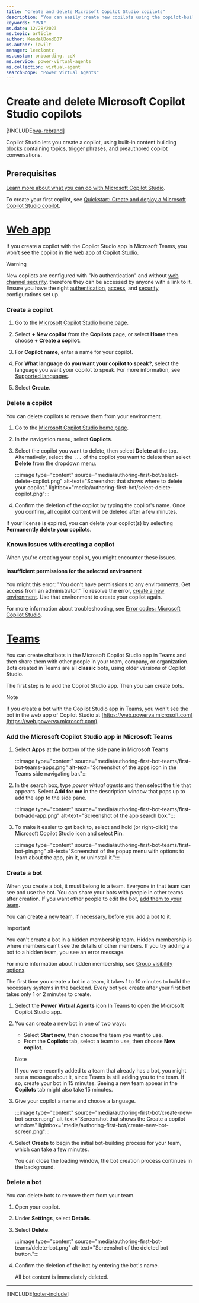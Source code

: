 ```yaml
---
title: "Create and delete Microsoft Copilot Studio copilots"
description: "You can easily create new copilots using the copilot-builder wizard in Microsoft Copilot Studio."
keywords: "PVA"
ms.date: 12/28/2023
ms.topic: article
author: KendalBond007
ms.author: iawilt
manager: leeclontz
ms.custom: onboarding, ceX
ms.service: power-virtual-agents
ms.collection: virtual-agent
searchScope: "Power Virtual Agents"
---
```


# Create and delete Microsoft Copilot Studio copilots

[!INCLUDE[pva-rebrand](includes/pva-rebrand.md)]

Copilot Studio lets you create a copilot, using built-in content building blocks containing topics, trigger phrases, and preauthored copilot conversations.

## Prerequisites

[Learn more about what you can do with Microsoft Copilot Studio](fundamentals-what-is-power-virtual-agents.md).

To create your first copilot, see [Quickstart: Create and deploy a Microsoft Copilot Studio copilot](fundamentals-get-started.md).

# [Web app](#tab/web)

If you create a copilot with the Copilot Studio app in Microsoft Teams, you won't see the copilot in the [web app of Copilot Studio](https://web.powerva.microsoft.com).

> [!WARNING]
> New copilots are configured with "No authentication" and without [web channel security](configure-web-security.md), therefore they can be accessed by anyone with a link to it. Ensure you have the right [authentication](configuration-end-user-authentication.md), [access](configuration-end-user-authentication.md), and [security](configure-web-security.md) configurations set up.

### Create a copilot

1. Go to the [Microsoft Copilot Studio home page](https://web.powerva.microsoft.com/).

1. Select **+ New copilot** from the **Copilots** page, or select **Home** then choose **+ Create a copilot**.

1. For **Copilot name**, enter a name for your copilot.

1. For **What language do you want your copilot to speak?**, select the language you want your copilot to speak. For more information, see [Supported languages](authoring-language-support.md).

1. Select **Create**.

### Delete a copilot

You can delete copilots to remove them from your environment.

1. Go to the [Microsoft Copilot Studio home page](https://web.powerva.microsoft.com/).

1. In the navigation menu, select **Copilots**.
1. Select the copilot you want to delete, then select **Delete** at the top. Alternatively, select the `...` of the copilot you want to delete then select **Delete** from the dropdown menu.

    :::image type="content" source="media/authoring-first-bot/select-delete-copilot.png" alt-text="Screenshot that shows where to delete your copilot." lightbox="media/authoring-first-bot/select-delete-copilot.png":::

1. Confirm the deletion of the copilot by typing the copilot's name. Once you confirm, all copilot content will be deleted after a few minutes.

If your license is expired, you can delete your copilot(s) by selecting **Permanently delete your copilots**.

### Known issues with creating a copilot

When you're creating your copilot, you might encounter these issues.

#### Insufficient permissions for the selected environment

You might this error: "You don't have permissions to any environments, Get access from an administrator." To resolve the error, [create a new environment](environments-first-run-experience.md). Use that environment to create your copilot again.

For more information about troubleshooting, see [Error codes: Microsoft Copilot Studio](error-codes.md).

# [Teams](#tab/teams)

You can create chatbots in the Microsoft Copilot Studio app in Teams and then share them with other people in your team, company, or organization. Bots created in Teams are all **classic** bots, using older versions of Copilot Studio.

The first step is to add the Copilot Studio app. Then you can create bots.

> [!NOTE]
> If you create a bot with the Copilot Studio app in Teams, you won't see the bot in the web app of Copilot Studio at [https://web.powerva.microsoft.com](https://web.powerva.microsoft.com).

### Add the Microsoft Copilot Studio app in Microsoft Teams

1. Select **Apps** at the bottom of the side pane in Microsoft Teams

    :::image type="content" source="media/authoring-first-bot-teams/first-bot-teams-apps.png" alt-text="Screenshot of the apps icon in the Teams side navigating bar.":::

1. In the search box, type _power virtual agents_ and then select the tile that appears. Select **Add for me** in the description window that pops up to add the app to the side pane.

    :::image type="content" source="media/authoring-first-bot-teams/first-bot-add-app.png" alt-text="Screenshot of the app search box.":::

1. To make it easier to get back to, select and hold (or right-click) the Microsoft Copilot Studio icon and select **Pin**.

    :::image type="content" source="media/authoring-first-bot-teams/first-bot-pin.png" alt-text="Screenshot of the popup menu with options to learn about the app, pin it, or uninstall it.":::

### Create a bot

When you create a bot, it must belong to a team. Everyone in that team can see and use the bot. You can share your bots with people in other teams after creation. If you want other people to edit the bot, [add them to your team](admin-share-bots.md).

You can [create a new team](/MicrosoftTeams/get-started-with-teams-create-your-first-teams-and-channels#create-a-team), if necessary, before you add a bot to it.

> [!IMPORTANT]
> You can't create a bot in a hidden membership team. Hidden membership is where members can't see the details of other members. If you try adding a bot to a hidden team, you see an error message.
>
> For more information about hidden membership, see [Group visibility options](https://learn.microsoft.com/graph/api/resources/group#group-visibility-options).

The first time you create a bot in a team, it takes 1 to 10 minutes to build the necessary systems in the backend. Every bot you create after your first bot takes only 1 or 2 minutes to create.

1. Select the **Power Virtual Agents** icon In Teams to open the Microsoft Copilot Studio app.

1. You can create a new bot in one of two ways:
   - Select **Start now**, then choose the team you want to use.
   - From the **Copilots** tab, select a team to use, then choose **New copilot**.

   > [!NOTE]
   > If you were recently added to a team that already has a bot, you might see a message about it, since Teams is still adding you to the team. If so, create your bot in 15 minutes. Seeing a new team appear in the **Copilots** tab might also take 15 minutes.

1. Give your copilot a name and choose a language.

   :::image type="content" source="media/authoring-first-bot/create-new-bot-screen.png" alt-text="Screenshot that shows the Create a copilot window." lightbox="media/authoring-first-bot/create-new-bot-screen.png":::

1. Select **Create** to begin the initial bot-building process for your team, which can take a few minutes.

   You can close the loading window, the bot creation process continues in the background.

### Delete a bot

You can delete bots to remove them from your team.

1. Open your copilot.

1. Under **Settings**, select **Details**.

1. Select **Delete**.

   :::image type="content" source="media/authoring-first-bot-teams/delete-bot.png" alt-text="Screenshot of the deleted bot button.":::

1. Confirm the deletion of the bot by entering the bot's name.

   All bot content is immediately deleted.

---

[!INCLUDE[footer-include](includes/footer-banner.md)]
